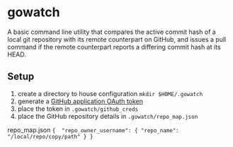 gowatch
=======

A basic command line utility that compares the active commit hash of a local git 
repository with its remote counterpart on GitHub, and issues a pull command if 
the remote counterpart reports a differing commit hash at its HEAD.


Setup
-----

1. create a directory to house configuration `mkdir $HOME/.gowatch`
2. generate a [GitHub application OAuth token](https://github.com/settings/applications)
3. place the token in `.gowatch/github_creds`
4. place the GitHub repository details in `.gowatch/repo_map.json`

repo_map.json
`
{ 
    "repo_owner_username": {
        "repo_name": "/local/repo/copy/path"
    }
}
`
